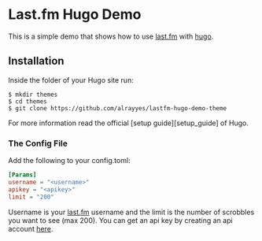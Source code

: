 Last.fm Hugo Demo
=================

This is a simple demo that shows how to use [last.fm](https://last.fm) with [hugo](https://gohugo.io).

Installation
------------

Inside the folder of your Hugo site run:

    $ mkdir themes
    $ cd themes
    $ git clone https://github.com/alrayyes/lastfm-hugo-demo-theme

For more information read the official [setup guide][setup_guide] of Hugo.

### The Config File ###

Add the following to your config.toml:

```toml
[Params]
username = "<username>"
apikey = "<apikey>"
limit = "200"
```

Username is your [last.fm](https://last.fm) username and the limit is the number of scrobbles you want to see (max 200). You can get an api key by creating an api account [here](http://www.last.fm/api/account/create).

[bootstrap]: https://getbootstrap.com/
[momentjs]: http://momentjs.com/
[jquery]: https://jquery.com/
[issue_tracker]: https://github.com/alrayyes/lastfm-hugo-demo-theme/issues
[pull_request]: https://github.com/alrayyes/lastfm-hugo-demo-theme/pulls
[license]: https://github.com/chipsenkbeil/grid-side/blob/master/LICENSE